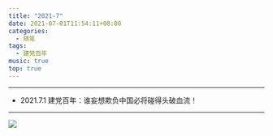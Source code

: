 ```yaml
---
title: "2021-7"
date: 2021-07-01T11:54:11+08:00
categories:
  - 随笔
tags:
  - 建党百年
music: true
top: true
---
```

> 
<!--more-->


<!-- music -->

<meting-js
	name="推开世界的门"
	artist="杨乃文"
	url="https://cdn.jsdelivr.net/gh/xunhs-hosts/media@master/%E6%8E%A8%E5%BC%80%E4%B8%96%E7%95%8C%E7%9A%84%E9%97%A8%20-%20%E6%9D%A8%E4%B9%83%E6%96%87-eefcf7.mp3" >
</meting-js>

------------

<!-- content -->

- 2021.7.1 建党百年：谁妄想欺负中国必将碰得头破血流！
---

<!-- pic -->
![](https://cdn.jsdelivr.net/gh/xunhs-hosts/pic@master/20210701115818.jpg)
